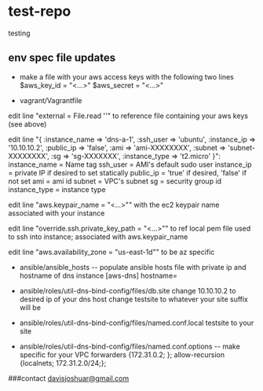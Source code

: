 # test-repo
testing

## env spec file updates

* make a file with your aws access keys with the following two lines
$aws_key_id = "<...>"
$aws_secret = "<...>"

* vagrant/Vagrantfile

edit line "external = File.read '<path to local system file containing AWS access keys>'" to reference file containing your aws keys (see above)

edit line "{ :instance_name => 'dns-a-1', :ssh_user => 'ubuntu', :instance_ip => '10.10.10.2', :public_ip => 'false', :ami => 'ami-XXXXXXXX', :subnet => 'subnet-XXXXXXXX', :sg => 'sg-XXXXXXX', :instance_type => 't2.micro' }":
instance_name = Name tag
ssh_user = AMI's default sudo user
instance_ip = private IP if desired to set statically
public_ip = 'true' if desired, 'false' if not set
ami = ami id
subnet = VPC's subnet
sg = security group id
instance_type = instance type

edit line "aws.keypair_name = "<...>"" with the ec2 keypair name associated with your instance

edit line "override.ssh.private_key_path = "<...>"" to ref local pem file used to ssh into instance; associated with aws.keypair_name

edit line "aws.availability_zone = "us-east-1d"" to be az specific


* ansible/ansible_hosts -- populate ansible hosts file with private ip and hostname of dns instance
[aws-dns] 
<local ip of dns instance> hostname=<hostname of dns instance>

* ansible/roles/util-dns-bind-config/files/db.site
change 10.10.10.2 to desired ip of your dns host
change testsite to whatever your site suffix will be 

* ansible/roles/util-dns-bind-config/files/named.conf.local
testsite to your site

* ansible/roles/util-dns-bind-config/files/named.conf.options -- make specific for your VPC
forwarders {172.31.0.2; };
allow-recursion {localnets; 172.31.2.0/24;};

###contact
davisjoshuar@gmail.com

